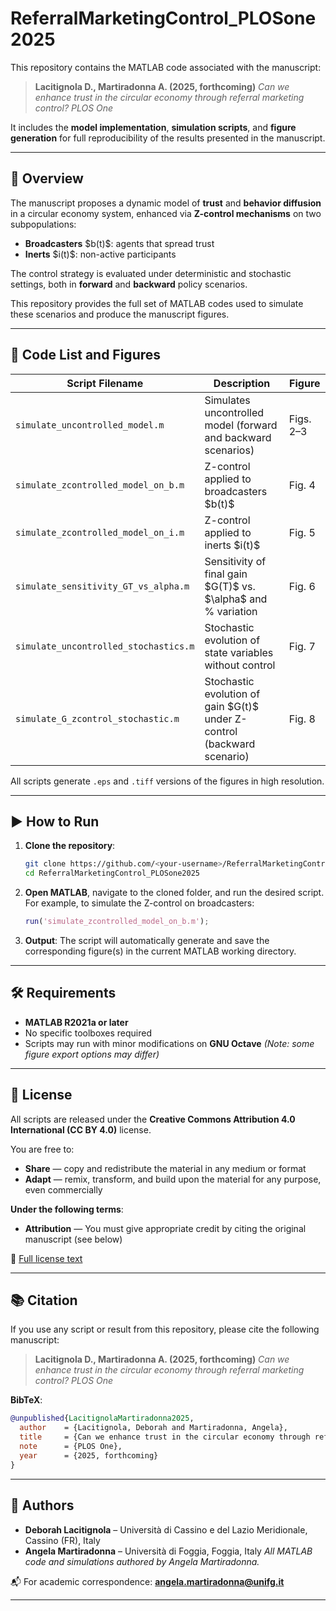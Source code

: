 # ReferralMarketingControl\_PLOSone2025

This repository contains the MATLAB code associated with the manuscript:

> **Lacitignola D., Martiradonna A. (2025, forthcoming)**
> *Can we enhance trust in the circular economy through referral marketing control? PLOS One*

It includes the **model implementation**, **simulation scripts**, and **figure generation** for full reproducibility of the results presented in the manuscript.

---

## 🧱 Overview

The manuscript proposes a dynamic model of **trust** and **behavior diffusion** in a circular economy system, enhanced via **Z-control mechanisms** on two subpopulations:

* **Broadcasters** \$b(t)\$: agents that spread trust
* **Inerts** \$i(t)\$: non-active participants

The control strategy is evaluated under deterministic and stochastic settings, both in **forward** and **backward** policy scenarios.

This repository provides the full set of MATLAB codes used to simulate these scenarios and produce the manuscript figures.

---

## 📂 Code List and Figures

| Script Filename                       | Description                                                               | Figure    |
| ------------------------------------- | ------------------------------------------------------------------------- | --------- |
| `simulate_uncontrolled_model.m`       | Simulates uncontrolled model (forward and backward scenarios)             | Figs. 2–3 |
| `simulate_zcontrolled_model_on_b.m`   | Z-control applied to broadcasters \$b(t)\$                                | Fig. 4    |
| `simulate_zcontrolled_model_on_i.m`   | Z-control applied to inerts \$i(t)\$                                      | Fig. 5    |
| `simulate_sensitivity_GT_vs_alpha.m`  | Sensitivity of final gain \$G(T)\$ vs. \$\alpha\$ and % variation         | Fig. 6    |
| `simulate_uncontrolled_stochastics.m` | Stochastic evolution of state variables without control                   | Fig. 7    |
| `simulate_G_zcontrol_stochastic.m`    | Stochastic evolution of gain \$G(t)\$ under Z-control (backward scenario) | Fig. 8    |

All scripts generate `.eps` and `.tiff` versions of the figures in high resolution.

---

## ▶️ How to Run

1. **Clone the repository**:

   ```bash
   git clone https://github.com/<your-username>/ReferralMarketingControl_PLOSone2025.git
   cd ReferralMarketingControl_PLOSone2025
   ```

2. **Open MATLAB**, navigate to the cloned folder, and run the desired script.
   For example, to simulate the Z-control on broadcasters:

   ```matlab
   run('simulate_zcontrolled_model_on_b.m');
   ```

3. **Output**: The script will automatically generate and save the corresponding figure(s) in the current MATLAB working directory.

---

## 🛠 Requirements

* **MATLAB R2021a or later**
* No specific toolboxes required
* Scripts may run with minor modifications on **GNU Octave**
  *(Note: some figure export options may differ)*

---

## 🚪 License

All scripts are released under the **Creative Commons Attribution 4.0 International (CC BY 4.0)** license.

You are free to:

* **Share** — copy and redistribute the material in any medium or format
* **Adapt** — remix, transform, and build upon the material for any purpose, even commercially

**Under the following terms**:

* **Attribution** — You must give appropriate credit by citing the original manuscript (see below)

📄 [Full license text](https://creativecommons.org/licenses/by/4.0/)

---

## 📚 Citation

If you use any script or result from this repository, please cite the following manuscript:

> **Lacitignola D., Martiradonna A. (2025, forthcoming)**
> *Can we enhance trust in the circular economy through referral marketing control? PLOS One*

**BibTeX**:

```bibtex
@unpublished{LacitignolaMartiradonna2025,
  author    = {Lacitignola, Deborah and Martiradonna, Angela},
  title     = {Can we enhance trust in the circular economy through referral marketing control?},
  note      = {PLOS One},
  year      = {2025, forthcoming}
}
```

---

## 👥 Authors

* **Deborah Lacitignola** – Università di Cassino e del Lazio Meridionale, Cassino (FR), Italy
* **Angela Martiradonna** – Università di Foggia, Foggia, Italy
  *All MATLAB code and simulations authored by Angela Martiradonna.*

📬 For academic correspondence: **[angela.martiradonna@unifg.it](mailto:angela.martiradonna@unifg.it)**

---

